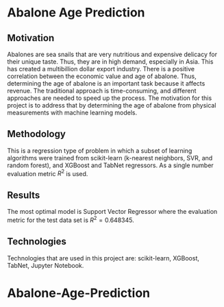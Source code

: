 # Abalone Age Prediction

## Motivation
Abalones are sea snails that are very nutritious and expensive delicacy for their unique taste. Thus, they are in high demand, especially in Asia. This has created a multibillion dollar export industry. There is a positive correlation between the economic value and age of abalone. Thus, determining the age of abalone is an important task because it affects revenue. The traditional approach is time-consuming, and different approaches are needed to speed up the process. The motivation for this project is to address that by determining the age of abalone from physical measurements with machine learning models.

## Methodology
This is a regression type of problem in which a subset of learning algorithms were trained from scikit-learn (k-nearest neighbors, SVR, and random forest), and XGBoost and TabNet regressors. As a single number evaluation metric $R^2$ is used.

## Results
The most optimal model is Support Vector Regressor where the evaluation metric for the test data set is $R^2=0.648345$.

## Technologies
Technologies that are used in this project are: scikit-learn, XGBoost, TabNet, Jupyter Notebook.
# Abalone-Age-Prediction
